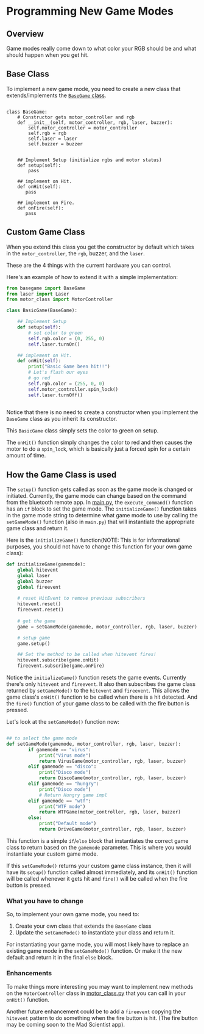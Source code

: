 # Programming New Game Modes

## Overview
Game modes really come down to what color your RGB should be and what should happen when you get hit.

## Base Class
To implement a new game mode, you need to create a new class that extends/implements the [`BaseGame` class](https://github.com/javaplus/MadScientist/blob/3be6801566cf3852717db674f972e4c576ec4078/code/basegame.py#L3).

```Pythonfrom motor_class import MotorController

class BaseGame:
    # Constructor gets motor_controller and rgb
    def __init__(self, motor_controller, rgb, laser, buzzer):
        self.motor_controller = motor_controller
        self.rgb = rgb
        self.laser = laser
        self.buzzer = buzzer


    ## Implement Setup (initialize rgbs and motor status)
    def setup(self):
        pass

    ## implement on Hit.
    def onHit(self):
       pass
   
    ## implement on Fire.
    def onFire(self):
       pass

```

## Custom Game Class

When you extend this class you get the constructor by default which takes in the `motor_controller`, the `rgb`, buzzer, and the `laser`.

These are the 4 things with the current hardware you can control.

Here's an example of how to extend it with a simple implementation:

```Python
from basegame import BaseGame
from laser import Laser
from motor_class import MotorController

class BasicGame(BaseGame):

    ## Implement Setup
    def setup(self):
        # set color to green
        self.rgb.color = (0, 255, 0)
        self.laser.turnOn()

    ## implement on Hit.
    def onHit(self):
        print("Basic Game been hit!!")
        # Let's flash our eyes
        # go red
        self.rgb.color = (255, 0, 0)
        self.motor_controller.spin_lock()
        self.laser.turnOff()
    
```

Notice that there is no need to create a constructor when you implement the `BaseGame` class as you inherit its constructor.

This `BasicGame` class simply sets the color to green on setup.

The `onHit()` function simply changes the color to red and then causes the motor to do a `spin_lock`, which is basically just a forced spin for a certain amount of time.

## How the Game Class is used

The `setup()` function gets called as soon as the game mode is changed or initiated.
Currently, the game mode can change based on the command from the bluetooth remote app.
In [main.py](/code/main.py), the `execute_command()` function has an `if` block to set the game mode. The `initializeGame()` function takes in the game mode string to determine what game mode to use by calling the `setGameMode()` function (also in `main.py`) that will instantiate the appropriate game class and return it.  

Here is the `initializeGame()` function(NOTE: This is for informational purposes, you should not have to change this function for your own game class):

```Python
def initializeGame(gamemode):
    global hitevent
    global laser
    global buzzer
    global fireevent
    
    # reset HitEvent to remove previous subscribers
    hitevent.reset()
    fireevent.reset()
    
    # get the game
    game = setGameMode(gamemode, motor_controller, rgb, laser, buzzer)

    # setup game
    game.setup()

    ## Set the method to be called when hitevent fires!
    hitevent.subscribe(game.onHit)
    fireevent.subscribe(game.onFire)

```

Notice the `initializeGame()` function resets the game events. Currently there's only `hitevent` and `fireevent`.
It also then subscribes the game class returned by `setGameMode()` to the `hitevent` and `fireevent`.  This allows the game class's `onHit()` function to be called when there is a hit detected. And the `fire()` function of your game class to be called with the fire button is pressed.

Let's look at the `setGameMode()` function now:

```Python

## to select the game mode
def setGameMode(gamemode, motor_controller, rgb, laser, buzzer):
        if gamemode == "virus":
            print("Virus mode")
            return VirusGame(motor_controller, rgb, laser, buzzer)
        elif gamemode == "disco":
            print("Disco mode")
            return DiscoGame(motor_controller, rgb, laser, buzzer)
        elif gamemode == "hungry":
            print("Disco mode")
            # Return Hungry game impl
        elif gamemode == "wtf":
            print("WTF mode")
            return WTFGame(motor_controller, rgb, laser, buzzer)
        else:
            print("Default mode")
            return DriveGame(motor_controller, rgb, laser, buzzer)
```

This function is a simple `if`/`else` block that instantiates the correct game class to return based on the `gamemode` parameter.  This is where you would instantiate your custom game mode.

If this `setGameMode()` returns your custom game class instance, then it will have its `setup()` function called almost immediately, and its `onHit()` function will be called whenever it gets hit and `fire()` will be called when the fire button is pressed.

### What you have to change

So, to implement your own game mode, you need to:
1) Create your own class that extends the `BaseGame` class
2) Update the `setGameMode()` to instantiate your class and return it.

For instantiating your game mode, you will most likely have to replace an existing game mode in the `setGameMode()` function.  Or make it the new default and return it in the final `else` block.

### Enhancements

To make things more interesting you may want to implement new methods on the `MotorController` class in [motor_class.py](/code/motor_class.py) that you can call in your `onHit()` function.

Another future enhancement could be to add a `fireevent` copying the `hitevent` pattern to do something when the fire button is hit. (The fire button may be coming soon to the Mad Scientist app).

